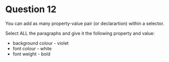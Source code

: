 # Question 12
You can add as many property-value pair (or declarartion) within a selector. 

Select ALL the paragraphs and give it the following property and value:
- background colour - violet
- font colour - white
- font weight - bold